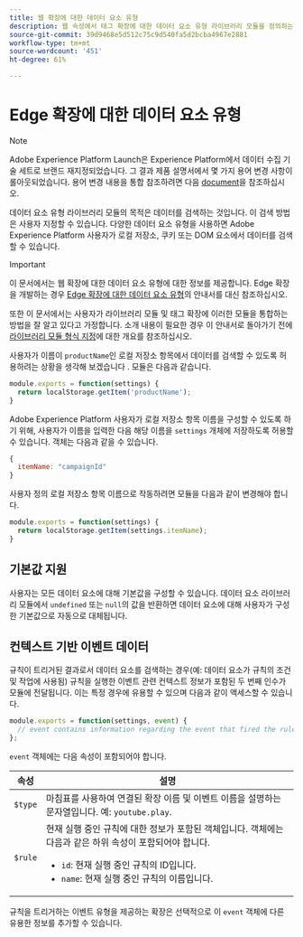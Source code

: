 ```yaml
---
title: 웹 확장에 대한 데이터 요소 유형
description: 웹 속성에서 태그 확장에 대한 데이터 요소 유형 라이브러리 모듈을 정의하는 방법을 알아봅니다.
source-git-commit: 39d9468e5d512c75c9d540fa5d2bcba4967e2881
workflow-type: tm+mt
source-wordcount: '451'
ht-degree: 61%

---
```


# Edge 확장에 대한 데이터 요소 유형

>[!NOTE]
>
>Adobe Experience Platform Launch은 Experience Platform에서 데이터 수집 기술 세트로 브랜드 재지정되었습니다. 그 결과 제품 설명서에서 몇 가지 용어 변경 사항이 롤아웃되었습니다. 용어 변경 내용을 통합 참조하려면 다음 [document](../../term-updates.md)을 참조하십시오.

데이터 요소 유형 라이브러리 모듈의 목적은 데이터를 검색하는 것입니다. 이 검색 방법은 사용자 지정할 수 있습니다. 다양한 데이터 요소 유형을 사용하면 Adobe Experience Platform 사용자가 로컬 저장소, 쿠키 또는 DOM 요소에서 데이터를 검색할 수 있습니다.

>[!IMPORTANT]
>
>이 문서에서는 웹 확장에 대한 데이터 요소 유형에 대한 정보를 제공합니다. Edge 확장을 개발하는 경우 [Edge 확장에 대한 데이터 요소 유형](../edge/data-element-types.md)의 안내서를 대신 참조하십시오.
>
>또한 이 문서에서는 사용자가 라이브러리 모듈 및 태그 확장에 이러한 모듈을 통합하는 방법을 잘 알고 있다고 가정합니다. 소개 내용이 필요한 경우 이 안내서로 돌아가기 전에 [라이브러리 모듈 형식 지정](./format.md)에 대한 개요를 참조하십시오.

사용자가 이름이 `productName`인 로컬 저장소 항목에서 데이터를 검색할 수 있도록 허용하려는 상황을 생각해 보겠습니다 . 모듈은 다음과 같습니다.

```js
module.exports = function(settings) {
  return localStorage.getItem('productName');
}
```

Adobe Experience Platform 사용자가 로컬 저장소 항목 이름을 구성할 수 있도록 하기 위해, 사용자가 이름을 입력한 다음 해당 이름을 `settings` 개체에 저장하도록 허용할 수 있습니다. 객체는 다음과 같을 수 있습니다.

```js
{
  itemName: "campaignId"
}
```

사용자 정의 로컬 저장소 항목 이름으로 작동하려면 모듈을 다음과 같이 변경해야 합니다.

```js
module.exports = function(settings) {
  return localStorage.getItem(settings.itemName);
}
```

## 기본값 지원

사용자는 모든 데이터 요소에 대해 기본값을 구성할 수 있습니다. 데이터 요소 라이브러리 모듈에서 `undefined` 또는 `null`의 값을 반환하면 데이터 요소에 대해 사용자가 구성한 기본값으로 자동으로 대체됩니다.

## 컨텍스트 기반 이벤트 데이터

규칙이 트리거된 결과로서 데이터 요소를 검색하는 경우(예: 데이터 요소가 규칙의 조건 및 작업에 사용됨) 규칙을 실행한 이벤트 관련 컨텍스트 정보가 포함된 두 번째 인수가 모듈에 전달됩니다. 이는 특정 경우에 유용할 수 있으며 다음과 같이 액세스할 수 있습니다.

```js
module.exports = function(settings, event) {
  // event contains information regarding the event that fired the rule
};
```

`event` 객체에는 다음 속성이 포함되어야 합니다.

| 속성 | 설명 |
| --- | --- |
| `$type` | 마침표를 사용하여 연결된 확장 이름 및 이벤트 이름을 설명하는 문자열입니다. 예: `youtube.play`. |
| `$rule` | 현재 실행 중인 규칙에 대한 정보가 포함된 객체입니다. 객체에는 다음과 같은 하위 속성이 포함되어야 합니다.<ul><li>`id`: 현재 실행 중인 규칙의 ID입니다.</li><li>`name`: 현재 실행 중인 규칙의 이름입니다.</li></ul> |

규칙을 트리거하는 이벤트 유형을 제공하는 확장은 선택적으로 이 `event` 객체에 다른 유용한 정보를 추가할 수 있습니다.
